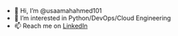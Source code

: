 - 👋 Hi, I’m @usaamahahmed101
- 👀 I’m interested in Python/DevOps/Cloud Engineering
- 📫 Reach me on [LinkedIn](www.linkedin.com/in/usaamah-ahmed101) 

<!---
usaamahahmed101/usaamahahmed101 is a ✨ special ✨ repository because its `README.md` (this file) appears on your GitHub profile.
You can click the Preview link to take a look at your changes.
--->
